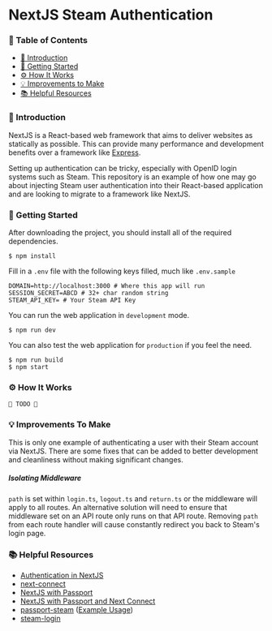 # NextJS Steam Authentication
### 📖 Table of Contents
- [👋 Introduction](#👋-introduction)
- [🔌 Getting Started](#🔌-getting-started)
- [⚙️ How It Works](#⚙️-how-it-works)
- [💡 Improvements to Make](#💡-improvements-to-make)
- [📚 Helpful Resources](#📚-helpful-resources)

### 👋 Introduction
NextJS is a React-based web framework that aims to deliver websites as statically as possible. This can provide many performance and development benefits over a framework like [Express](https://github.com/expressjs/express#readme).

Setting up authentication can be tricky, especially with OpenID login systems such as Steam. This repository is an example of how one may go about injecting Steam user authentication into their React-based application and are looking to migrate to a framework like NextJS.

### 🔌 Getting Started

After downloading the project, you should install all of the required dependencies.

    $ npm install

Fill in a `.env` file with the following keys filled, much like `.env.sample`

    DOMAIN=http://localhost:3000 # Where this app will run
    SESSION_SECRET=ABCD # 32+ char random string
    STEAM_API_KEY= # Your Steam API Key


You can run the web application in `development` mode.

    $ npm run dev

You can also test the web application for `production` if you feel the need.

    $ npm run build
    $ npm start

### ⚙️ How It Works
`🚧 TODO 🚧`

### 💡 Improvements To Make
This is only one example of authenticating a user with their Steam account via NextJS. There are some fixes that can be added to better development and cleanliness without making significant changes.

##### Isolating Middleware
`path` is set within `login.ts`, `logout.ts` and `return.ts` or the middleware will apply to all routes. An alternative solution will need to ensure that middleware set on an API route only runs on that API route. Removing `path` from each route handler will cause constantly redirect you back to Steam's login page.

### 📚 Helpful Resources 
- [Authentication in NextJS](https://nextjs.org/docs/authentication)
- [next-connect](https://github.com/hoangvvo/next-connect)
- [NextJS with Passport](https://github.com/vercel/next.js/tree/canary/examples/with-passport)
- [NextJS with Passport and Next Connect](https://github.com/vercel/next.js/tree/canary/examples/with-passport-and-next-connect)
- [passport-steam](https://github.com/liamcurry/passport-steam) ([Example Usage](https://github.com/liamcurry/passport-steam/tree/master/examples/signon))
- [steam-login](https://github.com/dialupnoises/steam-login)
